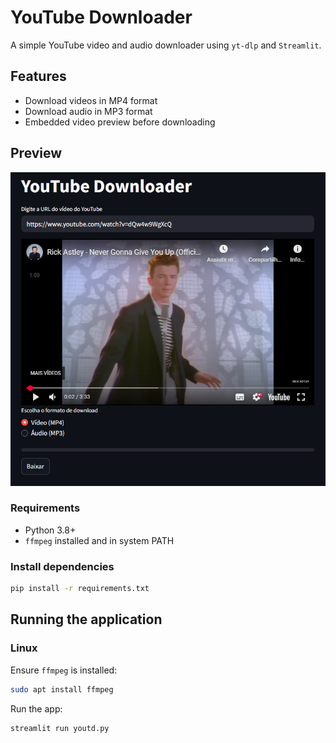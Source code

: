 # YouTube Downloader

A simple YouTube video and audio downloader using `yt-dlp` and `Streamlit`.

## Features
- Download videos in MP4 format
- Download audio in MP3 format
- Embedded video preview before downloading

## Preview

![Application Screenshot](https://raw.githubusercontent.com/awdrix/YoutD/main/demo/demo.png)

### Requirements
- Python 3.8+
- `ffmpeg` installed and in system PATH

### Install dependencies
```bash
pip install -r requirements.txt
```
## Running the application

### Linux
Ensure `ffmpeg` is installed:
```bash
sudo apt install ffmpeg
```

Run the app:
```bash
streamlit run youtd.py
```


